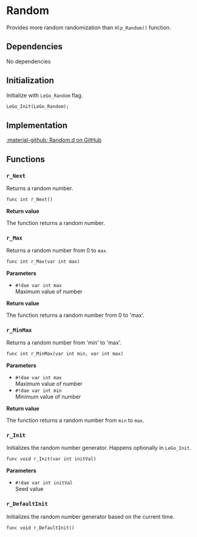 # Random
Provides more random randomization than `Hlp_Random()` function.

## Dependencies
No dependencies

## Initialization
Initialize with `LeGo_Random` flag.
```dae
LeGo_Init(LeGo_Random);
```

## Implementation
[:material-github: Random.d on GitHub](https://github.com/Lehona/LeGo/blob/dev/Random.d)

## Functions

### `r_Next`
Returns a random number.
```dae
func int r_Next()
```
**Return value**

The function returns a random number.

### `r_Max`
Returns a random number from 0 to `max`.
```dae
func int r_Max(var int max)
```
**Parameters**

- `#!dae var int max`  
    Maximum value of number

**Return value**

The function returns a random number from 0 to 'max'.

### `r_MinMax`
Returns a random number from 'min' to 'max'.
```dae
func int r_MinMax(var int min, var int max)
```
**Parameters**

- `#!dae var int max`  
    Maximum value of number
- `#!dae var int min`  
    Minimum value of number

**Return value**

The function returns a random number from `min` to `max`.

### `r_Init`
Initializes the random number generator. Happens optionally in `LeGo_Init`.
```dae
func void r_Init(var int initVal)
```
**Parameters**

- `#!dae var int initVal`  
    Seed value

### `r_DefaultInit`
Initializes the random number generator based on the current time.
```dae
func void r_DefaultInit()
```
